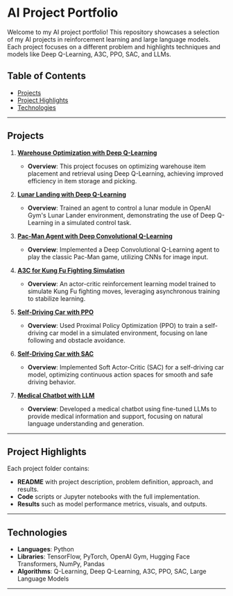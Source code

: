 # AI Project Portfolio

Welcome to my AI project portfolio! This repository showcases a selection of my AI projects in reinforcement learning and large language models. Each project focuses on a different problem and highlights techniques and models like Deep Q-Learning, A3C, PPO, SAC, and LLMs.

## Table of Contents
- [Projects](#projects)
- [Project Highlights](#project-highlights)
- [Technologies](#technologies)

---

## Projects

1. **[Warehouse Optimization with Deep Q-Learning](Projects/Deep_Q_Learning_Warehouse_Optimization)**
   - **Overview**: This project focuses on optimizing warehouse item placement and retrieval using Deep Q-Learning, achieving improved efficiency in item storage and picking.

2. **[Lunar Landing with Deep Q-Learning](Projects/Lunar_Landing_with_Deep_Q-Learning)**
   - **Overview**: Trained an agent to control a lunar module in OpenAI Gym's Lunar Lander environment, demonstrating the use of Deep Q-Learning in a simulated control task.

3. **[Pac-Man Agent with Deep Convolutional Q-Learning](Projects/Deep_Conv_Q_Learning_PacMan)**
   - **Overview**: Implemented a Deep Convolutional Q-Learning agent to play the classic Pac-Man game, utilizing CNNs for image input.

4. **[A3C for Kung Fu Fighting Simulation](Projects/A3C_Kung_Fu_Fighting)**
   - **Overview**: An actor-critic reinforcement learning model trained to simulate Kung Fu fighting moves, leveraging asynchronous training to stabilize learning.

5. **[Self-Driving Car with PPO](Projects/PPO_Self_Driving_Car)**
   - **Overview**: Used Proximal Policy Optimization (PPO) to train a self-driving car model in a simulated environment, focusing on lane following and obstacle avoidance.

6. **[Self-Driving Car with SAC](Projects/SAC_Self_Driving_Car)**
   - **Overview**: Implemented Soft Actor-Critic (SAC) for a self-driving car model, optimizing continuous action spaces for smooth and safe driving behavior.

7. **[Medical Chatbot with LLM](Projects/Medical_Chatbot_LLM)**
   - **Overview**: Developed a medical chatbot using fine-tuned LLMs to provide medical information and support, focusing on natural language understanding and generation.

---

## Project Highlights

Each project folder contains:
- **README** with project description, problem definition, approach, and results.
- **Code** scripts or Jupyter notebooks with the full implementation.
- **Results** such as model performance metrics, visuals, and outputs.

---

## Technologies
- **Languages**: Python
- **Libraries**: TensorFlow, PyTorch, OpenAI Gym, Hugging Face Transformers, NumPy, Pandas
- **Algorithms**: Q-Learning, Deep Q-Learning, A3C, PPO, SAC, Large Language Models

---
